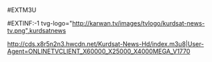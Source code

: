 
#EXTM3U
 
 
 
#EXTINF:-1 tvg-logo="http://karwan.tv/images/tvlogo/kurdsat-news-tv.png",kurdsatnews
 
http://cds.x8r5n2n3.hwcdn.net/Kurdsat-News-Hd/index.m3u8|User-Agent=ONLINETVCLIENT_X60000_X25000_X4000MEGA_V1770
